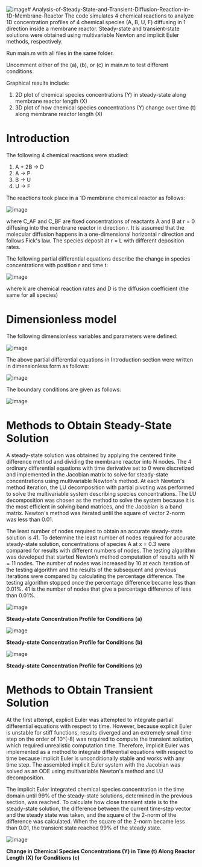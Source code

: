 ![image](https://github.com/user-attachments/assets/cc3caab5-f10e-4195-8fa2-1536b267e52a)# Analysis-of-Steady-State-and-Transient-Diffusion-Reaction-in-1D-Membrane-Reactor
The code simulates 4 chemical reactions to analyze 1D concentration profiles of 4 chemical species (A, B, U, F) diffusing in 1 direction inside a membrane reactor. Steady-state and transient-state solutions were obtained using multivariable Newton and implicit Euler methods, respectively.

Run main.m with all files in the same folder.

Uncomment either of the (a), (b), or (c) in main.m to test different conditions.

Graphical results include:
1. 2D plot of chemical species concentrations (Y) in steady-state along membrane reactor length (X)
2. 3D plot of how chemical species concentrations (Y) change over time (t) along membrane reactor length (X)

# Introduction

The following 4 chemical reactions were studied:
1. A + 2B -> D
2. A -> P
3. B -> U
4. U -> F

The reactions took place in a 1D membrane chemical reactor as follows:

![image](https://github.com/user-attachments/assets/8335ee75-317f-4154-8f42-790e81c53603)

where C_AF and C_BF are fixed concentrations of reactants A and B at r = 0 diffusing into the membrane reactor in direction r. It is assumed that the molecular diffusion happens in a one-dimensional horizontal r direction and follows Fick's law. The species deposit at r = L with different deposition rates.

The following partial differential equations describe the change in species concentrations with position r and time t:

![image](https://github.com/user-attachments/assets/a2b5816d-291b-49d1-afa0-06e5766403b2)

where k are chemical reaction rates and D is the diffusion coefficient (the same for all species)

# Dimensionless model

The following dimensionless variables and parameters were defined:

![image](https://github.com/user-attachments/assets/1bf384f2-5926-4cb5-9457-fc53c6e2af82)

The above partial differential equations in Introduction section were written in dimensionless form as follows:

![image](https://github.com/user-attachments/assets/694ed04b-4109-4257-b221-64acaa20cfd9)

The boundary conditions are given as follows:

![image](https://github.com/user-attachments/assets/7399937d-3c64-4fea-8c17-7a0e22c2d36d)

# Methods to Obtain Steady-State Solution

A steady-state solution was obtained by applying the centered finite difference method and dividing the membrane reactor into N nodes. The 4 ordinary differential equations with time derivative set to 0 were discretized and implemented in the Jacobian matrix to solve for steady-state concentrations using multivariable Newton's method. At each Newton's method iteration, the LU decomposition with partial pivoting was performed to solve the multivariable system describing species concentrations. The LU decomposition was chosen as the method to solve the system because it is the most efficient in solving band matrices, and the Jacobian is a band matrix. Newton's method was iterated until the square of vector 2-norm was less than 0.01.

The least number of nodes required to obtain an accurate steady-state solution is 41. To determine the least number of nodes required for accurate steady-state solution, concentrations of species A at x = 0.3 were compared for results with different numbers of nodes. The testing algorithm was developed that started Newton’s method computation of results with N = 11 nodes. The number of nodes was increased by 10 at each iteration of the testing algorithm and the results of the subsequent and previous iterations were compared by calculating the percentage difference. The testing algorithm stopped once the percentage difference became less than 0.01%. 41 is the number of nodes that give a percentage difference of less than 0.01%.

![image](https://github.com/user-attachments/assets/46fd7db6-5ff7-4315-9871-795744b36717)

**Steady-state Concentration Profile for Conditions (a)**

![image](https://github.com/user-attachments/assets/4d0b1440-9ab5-469e-a7f6-288f6205dfc9)

**Steady-state Concentration Profile for Conditions (b)**

![image](https://github.com/user-attachments/assets/9bc5ca70-37fd-445a-a61b-abab0b0f4799)

**Steady-state Concentration Profile for Conditions (c)**

# Methods to Obtain Transient Solution

At the first attempt, explicit Euler was attempted to integrate partial differential equations with respect to time. However, because explicit Euler is unstable for stiff functions, results diverged and an extremely small time step on the order of 10^(-8) was required to compute the transient solution, which required unrealistic computation time. Therefore, implicit Euler was implemented as a method to integrate differential equations with respect to time because implicit Euler is unconditionally stable and works with any time step. The assembled implicit Euler system with the Jacobian was solved as an ODE using multivariable Newton's method and LU decomposition.

The implicit Euler integrated chemical species concentration in the time domain until 99% of the steady-state solutions, determined in the previous section, was reached. To calculate how close transient state is to the steady-state solution, the difference between the current time-step vector and the steady state was taken, and the square of the 2-norm of the difference was calculated. When the square of the 2-norm became less than 0.01, the transient state reached 99% of the steady state.

![image](https://github.com/user-attachments/assets/b23d0ecc-04c0-4c81-9eae-942e79daaa99)

**Change in Chemical Species Concentrations (Y) in Time (t) Along Reactor Length (X) for Conditions (c)**
